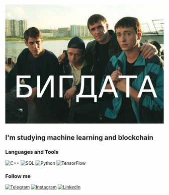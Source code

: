 [![Header](https://github.com/hellopadla/hellopadla/blob/main/assets/IMG_6102.jpg)](https://github.com/hellopadla)


## I'm studying machine learning and blockchain

### Languages and Tools

![C++](https://img.shields.io/badge/-C++-090909?style=for-the-badge&logo=cplusplus&logoColor=6296CC)
![SQL](https://img.shields.io/badge/-SQL-090909?style=for-the-badge&logo=mysql&logoColor=006488)
![Python](https://img.shields.io/badge/-Python-090909?style=for-the-badge&logo=python&logoColor=yellow)
![TensorFlow](https://img.shields.io/badge/-TensorFlow-090909?style=for-the-badge&logo=tensorflow&logoColor=F88C00)

### Follow me
[![Telegram](https://img.shields.io/badge/-Telegram-090909?style=for-the-badge&logo=telegram&logoColor=27A0D9)](https://t.me/stolyamov)
[![Instagram](https://img.shields.io/badge/-Instagram-090909?style=for-the-badge&logo=instagram&logoColor=B4068E)](https://www.instagram.com/stolyamov/)
[![LinkedIn](https://img.shields.io/badge/-LinkedIN-090909?style=for-the-badge&logo=linkedin&logoColor=007BB6)](https://www.linkedin.com/in/stolyamov)

